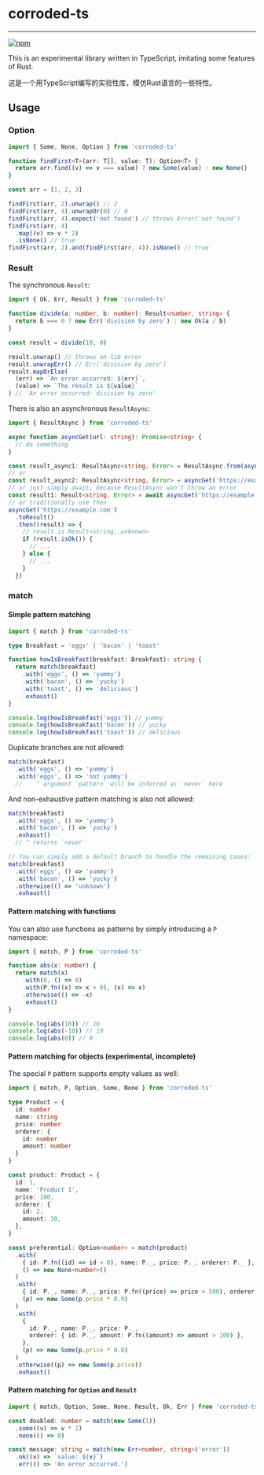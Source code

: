 # corroded-ts

---

[![npm](https://img.shields.io/npm/v/corroded-ts?style=flat-square)](https://www.npmjs.com/package/rust.ts)


This is an experimental library written in TypeScript, imitating some features of Rust.

这是一个用TypeScript编写的实验性库，模仿Rust语言的一些特性。

## Usage

### Option

```typescript
import { Some, None, Option } from 'corroded-ts'

function findFirst<T>(arr: T[], value: T): Option<T> {
  return arr.find((v) => v === value) ? new Some(value) : new None()
}

const arr = [1, 2, 3]

findFirst(arr, 2).unwrap() // 2
findFirst(arr, 4).unwrapOr(0) // 0
findFirst(arr, 4).expect('not found') // throws Error('not found')
findFirst(arr, 4)
  .map((v) => v * 2)
  .isNone() // true
findFirst(arr, 2).and(findFirst(arr, 4)).isNone() // true
```

### Result

The synchronous `Result`:

```typescript
import { Ok, Err, Result } from 'corroded-ts'

function divide(a: number, b: number): Result<number, string> {
  return b === 0 ? new Err('division by zero') : new Ok(a / b)
}

const result = divide(10, 0)

result.unwrap() // throws an lib error
result.unwrapErr() // Err('division by zero')
result.mapOrElse(
  (err) => `An error occurred: ${err}`,
  (value) => `The result is ${value}`
) // 'An error occurred: division by zero'
```

There is also an asynchronous `ResultAsync`:

```typescript
import { ResultAsync } from 'corroded-ts'

async function asyncGet(url: string): Promise<string> {
  // do something
}

const result_async1: ResultAsync<string, Error> = ResultAsync.from(asyncGet('https://example.com'))
// or
const result_async2: ResultAsync<string, Error> = asyncGet('https://example.com').toResult()
// or just simply await, because ResultAsync won't throw an error
const result1: Result<string, Error> = await asyncGet('https://example.com').toResult()
// or traditionally use then
asyncGet('https://example.com')
  .toResult()
  .then((result) => {
    // result is Result<string, unknown>
    if (result.isOk()) {
      // ...
    } else {
      // ...
    }
  })
```

### match

#### Simple pattern matching

```typescript
import { match } from 'corroded-ts'

type Breakfast = 'eggs' | 'bacon' | 'toast'

function howIsBreakfast(breakfast: Breakfast): string {
  return match(breakfast)
    .with('eggs', () => 'yummy')
    .with('bacon', () => 'yucky')
    .with('toast', () => 'delicious')
    .exhaust()
}

console.log(howIsBreakfast('eggs')) // yummy
console.log(howIsBreakfast('bacon')) // yucky
console.log(howIsBreakfast('toast')) // delicious
```

Duplicate branches are not allowed:

```typescript
match(breakfast)
  .with('eggs', () => 'yummy')
  .with('eggs', () => 'not yummy')
  //    ^ argument `pattern` will be inferred as `never` here
```

And non-exhaustive pattern matching is also not allowed:

```typescript
match(breakfast)
  .with('eggs', () => 'yummy')
  .with('bacon', () => 'yucky')
  .exhaust()
  // ^ returns `never`

// You can simply add a default branch to handle the remaining cases:
match(breakfast)
  .with('eggs', () => 'yummy')
  .with('bacon', () => 'yucky')
  .otherwise(() => 'unknown')
  .exhaust()
```
#### Pattern matching with functions

You can also use functions as patterns by simply introducing a `P` namespace:

```typescript
import { match, P } from 'corroded-ts'

function abs(x: number) {
  return match(x)
    .with(0, () => 0)
    .with(P.fn((x) => x > 0), (x) => x)
    .otherwise(() => -x)
    .exhaust()
}

console.log(abs(10)) // 10
console.log(abs(-10)) // 10
console.log(abs(0)) // 0
```

#### Pattern matching for objects (experimental, incomplete)

The special `P` pattern supports empty values as well:

```typescript
import { match, P, Option, Some, None } from 'corroded-ts'

type Product = {
  id: number
  name: string
  price: number
  orderer: {
    id: number
    amount: number
  }
}

const product: Product = {
  id: 1,
  name: 'Product 1',
  price: 100,
  orderer: {
    id: 2,
    amount: 10,
  },
}

const preferential: Option<number> = match(product)
  .with(
    { id: P.fn((id) => id < 0), name: P._, price: P._, orderer: P._ },
    () => new None<number>()
  )
  .with(
    { id: P._, name: P._, price: P.fn((price) => price > 500), orderer: P._ },
    (p) => new Some(p.price * 0.9)
  )
  .with(
    {
      id: P._, name: P._, price: P._,
      orderer: { id: P._, amount: P.fn((amount) => amount > 100) },
    },
    (p) => new Some(p.price * 0.8)
  )
  .otherwise((p) => new Some(p.price))
  .exhaust()
```

#### Pattern matching for `Option` and `Result`

```typescript
import { match, Option, Some, None, Result, Ok, Err } from 'corroded-ts'

const doubled: number = match(new Some(1))
  .some((v) => v * 2)
  .none(() => 0)

const message: string = match(new Err<number, string>('error'))
  .ok((v) => `value: ${v}`)
  .err(() => 'An error occurred.')
```